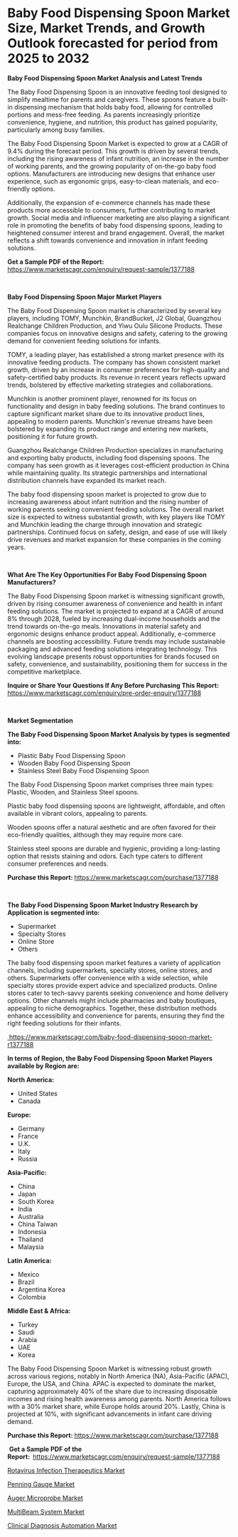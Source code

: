 <p><h1>Baby Food Dispensing Spoon Market Size, Market Trends, and Growth Outlook forecasted for period from 2025 to 2032</h1></p><p><strong>Baby Food Dispensing Spoon Market Analysis and Latest Trends</strong></p>
<p><p>The Baby Food Dispensing Spoon is an innovative feeding tool designed to simplify mealtime for parents and caregivers. These spoons feature a built-in dispensing mechanism that holds baby food, allowing for controlled portions and mess-free feeding. As parents increasingly prioritize convenience, hygiene, and nutrition, this product has gained popularity, particularly among busy families.</p><p>The Baby Food Dispensing Spoon Market is expected to grow at a CAGR of 9.4% during the forecast period. This growth is driven by several trends, including the rising awareness of infant nutrition, an increase in the number of working parents, and the growing popularity of on-the-go baby food options. Manufacturers are introducing new designs that enhance user experience, such as ergonomic grips, easy-to-clean materials, and eco-friendly options.</p><p>Additionally, the expansion of e-commerce channels has made these products more accessible to consumers, further contributing to market growth. Social media and influencer marketing are also playing a significant role in promoting the benefits of baby food dispensing spoons, leading to heightened consumer interest and brand engagement. Overall, the market reflects a shift towards convenience and innovation in infant feeding solutions.</p></p>
<p><strong>Get a Sample PDF of the Report:&nbsp;</strong> <a href="https://www.marketscagr.com/enquiry/request-sample/1377188?utm_campaign=2194&utm_medium=2&utm_source=Github&utm_content=ia&utm_term=28032025&utm_id=baby-food-dispensing-spoon">https://www.marketscagr.com/enquiry/request-sample/1377188</a></p>
<p>&nbsp;</p>
<p><strong>Baby Food Dispensing Spoon Major Market Players</strong></p>
<p><p>The Baby Food Dispensing Spoon market is characterized by several key players, including TOMY, Munchkin, BrandBucket, J2 Global, Guangzhou Realchange Children Production, and Yiwu Oulu Silicone Products. These companies focus on innovative designs and safety, catering to the growing demand for convenient feeding solutions for infants.</p><p>TOMY, a leading player, has established a strong market presence with its innovative feeding products. The company has shown consistent market growth, driven by an increase in consumer preferences for high-quality and safety-certified baby products. Its revenue in recent years reflects upward trends, bolstered by effective marketing strategies and collaborations.</p><p>Munchkin is another prominent player, renowned for its focus on functionality and design in baby feeding solutions. The brand continues to capture significant market share due to its innovative product lines, appealing to modern parents. Munchkin's revenue streams have been bolstered by expanding its product range and entering new markets, positioning it for future growth.</p><p>Guangzhou Realchange Children Production specializes in manufacturing and exporting baby products, including food dispensing spoons. The company has seen growth as it leverages cost-efficient production in China while maintaining quality. Its strategic partnerships and international distribution channels have expanded its market reach.</p><p>The baby food dispensing spoon market is projected to grow due to increasing awareness about infant nutrition and the rising number of working parents seeking convenient feeding solutions. The overall market size is expected to witness substantial growth, with key players like TOMY and Munchkin leading the charge through innovation and strategic partnerships. Continued focus on safety, design, and ease of use will likely drive revenues and market expansion for these companies in the coming years.</p></p>
<p>&nbsp;</p>
<p><strong>What Are The Key Opportunities For Baby Food Dispensing Spoon Manufacturers?</strong></p>
<p><p>The Baby Food Dispensing Spoon market is witnessing significant growth, driven by rising consumer awareness of convenience and health in infant feeding solutions. The market is projected to expand at a CAGR of around 8% through 2028, fueled by increasing dual-income households and the trend towards on-the-go meals. Innovations in material safety and ergonomic designs enhance product appeal. Additionally, e-commerce channels are boosting accessibility. Future trends may include sustainable packaging and advanced feeding solutions integrating technology. This evolving landscape presents robust opportunities for brands focused on safety, convenience, and sustainability, positioning them for success in the competitive marketplace.</p></p>
<p><strong>Inquire or Share Your Questions If Any Before Purchasing This Report:</strong> <a href="https://www.marketscagr.com/enquiry/pre-order-enquiry/1377188?utm_campaign=2194&utm_medium=2&utm_source=Github&utm_content=ia&utm_term=28032025&utm_id=baby-food-dispensing-spoon">https://www.marketscagr.com/enquiry/pre-order-enquiry/1377188</a></p>
<p>&nbsp;</p>
<p><strong>Market Segmentation</strong></p>
<p><strong>The Baby Food Dispensing Spoon Market Analysis by types is segmented into:</strong></p>
<p><ul><li>Plastic Baby Food Dispensing Spoon</li><li>Wooden Baby Food Dispensing Spoon</li><li>Stainless Steel Baby Food Dispensing Spoon</li></ul></p>
<p><p>The Baby Food Dispensing Spoon market comprises three main types: Plastic, Wooden, and Stainless Steel spoons. </p><p>Plastic baby food dispensing spoons are lightweight, affordable, and often available in vibrant colors, appealing to parents. </p><p>Wooden spoons offer a natural aesthetic and are often favored for their eco-friendly qualities, although they may require more care. </p><p>Stainless steel spoons are durable and hygienic, providing a long-lasting option that resists staining and odors. Each type caters to different consumer preferences and needs.</p></p>
<p><strong>Purchase this Report:&nbsp;</strong><a href="https://www.marketscagr.com/purchase/1377188?utm_campaign=2194&utm_medium=2&utm_source=Github&utm_content=ia&utm_term=28032025&utm_id=baby-food-dispensing-spoon">https://www.marketscagr.com/purchase/1377188</a></p>
<p>&nbsp;</p>
<p><strong>The Baby Food Dispensing Spoon Market Industry Research by Application is segmented into:</strong></p>
<p><ul><li>Supermarket</li><li>Specialty Stores</li><li>Online Store</li><li>Others</li></ul></p>
<p><p>The baby food dispensing spoon market features a variety of application channels, including supermarkets, specialty stores, online stores, and others. Supermarkets offer convenience with a wide selection, while specialty stores provide expert advice and specialized products. Online stores cater to tech-savvy parents seeking convenience and home delivery options. Other channels might include pharmacies and baby boutiques, appealing to niche demographics. Together, these distribution methods enhance accessibility and convenience for parents, ensuring they find the right feeding solutions for their infants.</p></p>
<p><a href="https://www.marketscagr.com/baby-food-dispensing-spoon-market-r1377188?utm_campaign=2194&utm_medium=2&utm_source=Github&utm_content=ia&utm_term=28032025&utm_id=baby-food-dispensing-spoon">&nbsp;https://www.marketscagr.com/baby-food-dispensing-spoon-market-r1377188</a></p>
<p><strong>In terms of Region, the Baby Food Dispensing Spoon Market Players available by Region are:</strong></p>
<p>
    <p> <strong> North America: </strong>
        <ul>
            <li>United States</li>
            <li>Canada</li>
        </ul>
        </p> 
    <p> <strong> Europe: </strong>
        <ul>
            <li>Germany</li>
            <li>France</li>
            <li>U.K.</li>
            <li>Italy</li>
            <li>Russia</li>
        </ul>
        </p> 
    <p> <strong> Asia-Pacific: </strong>
        <ul>
            <li>China</li>
            <li>Japan</li>
            <li>South Korea</li>
            <li>India</li>
            <li>Australia</li>
            <li>China Taiwan</li>
            <li>Indonesia</li>
            <li>Thailand</li>
            <li>Malaysia</li>
        </ul>
        </p> 
    <p> <strong> Latin America: </strong>
        <ul>
            <li>Mexico</li>
            <li>Brazil</li>
            <li>Argentina Korea</li>
            <li>Colombia</li>
        </ul>
        </p> 
    <p> <strong> Middle East & Africa: </strong>
        <ul>
            <li>Turkey</li>
            <li>Saudi</li>
            <li>Arabia</li>
            <li>UAE</li>
            <li>Korea</li>
        </ul>
    </p>
    </p>
<p><p>The Baby Food Dispensing Spoon Market is witnessing robust growth across various regions, notably in North America (NA), Asia-Pacific (APAC), Europe, the USA, and China. APAC is expected to dominate the market, capturing approximately 40% of the share due to increasing disposable incomes and rising health awareness among parents. North America follows with a 30% market share, while Europe holds around 20%. Lastly, China is projected at 10%, with significant advancements in infant care driving demand.</p></p>
<p><strong>Purchase this Report: </strong><a href="https://www.marketscagr.com/purchase/1377188?utm_campaign=2194&utm_medium=2&utm_source=Github&utm_content=ia&utm_term=28032025&utm_id=baby-food-dispensing-spoon">https://www.marketscagr.com/purchase/1377188</a></p>
<p>&nbsp;<strong>Get a Sample PDF of the Report:&nbsp;&nbsp;</strong><a href="https://www.marketscagr.com/enquiry/request-sample/1377188?utm_campaign=2194&utm_medium=2&utm_source=Github&utm_content=ia&utm_term=28032025&utm_id=baby-food-dispensing-spoon">https://www.marketscagr.com/enquiry/request-sample/1377188</a></p>
<p><strong></strong></p>
<p><p><a href="https://github.com/pupunhez/Market-Research-Report-List-1/blob/main/rotavirus-infection-therapeutics-market.md?utm_campaign=2194&utm_medium=2&utm_source=Github&utm_content=ia&utm_term=28032025&utm_id=baby-food-dispensing-spoon">Rotavirus Infection Therapeutics Market</a></p><p><a href="https://www.linkedin.com/pulse/penning-gauge-market-forecastfor-year2025-2032-insigths-trend-0of9c?utm_campaign=2194&utm_medium=2&utm_source=Github&utm_content=ia&utm_term=28032025&utm_id=baby-food-dispensing-spoon">Penning Gauge Market</a></p><p><a href="https://www.linkedin.com/pulse/projected-growth-auger-microprobe-market-from-2025-2032-141-cagr-qz5lc?utm_campaign=2194&utm_medium=2&utm_source=Github&utm_content=ia&utm_term=28032025&utm_id=baby-food-dispensing-spoon">Auger Microprobe Market</a></p><p><a href="https://www.linkedin.com/pulse/multibeam-system-market-overview-size-value-share-analysis-iu9cc?utm_campaign=2194&utm_medium=2&utm_source=Github&utm_content=ia&utm_term=28032025&utm_id=baby-food-dispensing-spoon">MultiBeam System Market</a></p><p><a href="https://github.com/roceljiabur/Market-Research-Report-List-1/blob/main/clinical-diagnosis-automation-market.md?utm_campaign=2194&utm_medium=2&utm_source=Github&utm_content=ia&utm_term=28032025&utm_id=baby-food-dispensing-spoon">Clinical Diagnosis Automation Market</a></p></p>